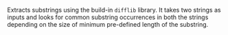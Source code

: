 Extracts substrings using the build-in `difflib` library. It takes two strings as inputs and looks for common substring occurrences in both the strings depending on the size of minimum pre-defined length of the substring. 
